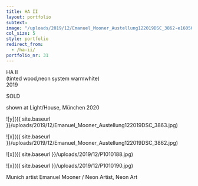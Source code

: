 ```yaml
---
title: HA II
layout: portfolio
subtext: 
image: "/uploads/2019/12/Emanuel_Mooner_Austellung122019DSC_3862-e1605001661727.jpg"
col_size: 5
style: portfolio
redirect_from:
  - /ha-ii/
portfolio_nr: 31
---
```


HA II  
(tinted wood,neon system warmwhite)  
2019

SOLD

shown at Light/House, München 2020

![y]({{ site.baseurl }}/uploads/2019/12/Emanuel_Mooner_Austellung122019DSC_3863.jpg)

![x]({{ site.baseurl }}/uploads/2019/12/Emanuel_Mooner_Austellung122019DSC_3862.jpg)

![x]({{ site.baseurl }}/uploads/2019/12/P1010188.jpg)

![x]({{ site.baseurl }}/uploads/2019/12/P1010190.jpg)

Munich artist Emanuel Mooner / Neon Artist, Neon Art
